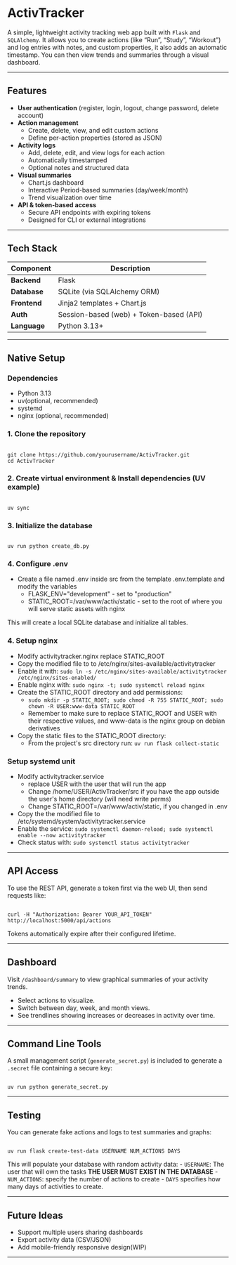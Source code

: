 # ActivTracker

A simple, lightweight activity tracking web app built with <code>Flask</code> and <code>SQLAlchemy</code>.
It allows you to create actions (like “Run”, “Study”, “Workout”) and log entries with notes, and custom properties, it also adds an automatic timestamp.
You can then view trends and summaries through a visual dashboard.

---

## Features

- **User authentication** (register, login, logout, change password, delete account)
- **Action management**
  - Create, delete, view, and edit custom actions
  - Define per-action properties (stored as JSON)
- **Activity logs**
  - Add, delete, edit, and view logs for each action
  - Automatically timestamped
  - Optional notes and structured data
- **Visual summaries**
  - Chart.js dashboard
  - Interactive Period-based summaries (day/week/month)
  - Trend visualization over time
- **API & token-based access**
  - Secure API endpoints with expiring tokens
  - Designed for CLI or external integrations

---

## Tech Stack

| Component     |                Description                |
|---------------|-------------------------------------------|
| **Backend**   | Flask                                     |
| **Database**  | SQLite (via SQLAlchemy ORM)               |
| **Frontend**  | Jinja2 templates + Chart.js               |
| **Auth**      | Session-based (web) + Token-based (API)   |
| **Language**  | Python 3.13+                              |

---

## Native Setup

### Dependencies
- Python 3.13
- uv(optional, recommended)
- systemd
- nginx (optional, recommended)


### 1. Clone the repository
<code>
git clone https://github.com/yourusername/ActivTracker.git
cd ActivTracker
</code>

### 2. Create virtual environment & Install dependencies (UV example)
<code>
uv sync
</code>

### 3. Initialize the database
<code>
uv run python create_db.py
</code>

### 4. Configure .env
- Create a file named .env inside src from the template .env.template and modify the variables
  - FLASK_ENV="development" - set to "production"
  - STATIC_ROOT=/var/www/activ/static - set to the root of where you will serve static assets with nginx

This will create a local SQLite database and initialize all tables.

### 4. Setup nginx
- Modify activitytracker.nginx replace STATIC_ROOT
- Copy the modified file to to /etc/nginx/sites-available/activitytracker
- Enable it with:
  `sudo ln -s /etc/nginx/sites-available/activitytracker /etc/nginx/sites-enabled/`
- Enable nginx with:
  `sudo nginx -t; sudo systemctl reload nginx`
- Create the STATIC_ROOT directory and add permissions:
  - `sudo mkdir -p STATIC_ROOT; sudo chmod -R 755 STATIC_ROOT; sudo chown -R USER:www-data STATIC_ROOT`
  - Remember to make sure to replace STATIC_ROOT and USER with their respective values, and www-data is the nginx group on debian derivatives
- Copy the static files to the STATIC_ROOT directory:
  - From the project's src directory run:
    `uv run flask collect-static`

### Setup systemd unit
- Modify activitytracker.service
  - replace USER with the user that will run the app
  - Change /home/USER/ActivTracker/src if you have the app outside the user's home directory (will need write perms)
  - Change STATIC_ROOT=/var/www/activ/static, if you changed in .env
- Copy the the modified file to /etc/systemd/system/activitytracker.service
- Enable the service:
  `sudo systemctl daemon-reload; sudo systemctl enable --now activitytracker`
- Check status with:
  `sudo systemctl status activitytracker`

---

## API Access

To use the REST API, generate a token first via the web UI, then send requests like:

<code>
curl -H "Authorization: Bearer YOUR_API_TOKEN" http://localhost:5000/api/actions
</code>

Tokens automatically expire after their configured lifetime.

---

## Dashboard

Visit <code>/dashboard/summary</code> to view graphical summaries of your activity trends.
- Select actions to visualize.
- Switch between day, week, and month views.
- See trendlines showing increases or decreases in activity over time.

---

## Command Line Tools

A small management script (<code>generate_secret.py</code>) is included to generate a <code>.secret</code> file containing a secure key:

<code>
uv run python generate_secret.py
</code>

---

## Testing

You can generate fake actions and logs to test summaries and graphs:

<code>
uv run flask create-test-data USERNAME NUM_ACTIONS DAYS
</code>

This will populate your database with random activity data:
    - `USERNAME`: The user that will own the tasks **THE USER MUST EXIST IN THE DATABASE**
    - `NUM_ACTIONS`: specify the number of actions to create
    - `DAYS` specifies how many days of activities to create.

---

## Future Ideas

- Support multiple users sharing dashboards
- Export activity data (CSV/JSON)
- Add mobile-friendly responsive design(WIP)

---
